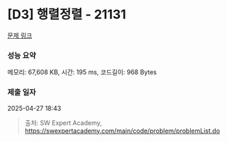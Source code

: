 # [D3] 행렬정렬 - 21131 

[문제 링크](https://swexpertacademy.com/main/code/problem/problemDetail.do?contestProbId=AZCQ28pKbaQDFAUC) 

### 성능 요약

메모리: 67,608 KB, 시간: 195 ms, 코드길이: 968 Bytes

### 제출 일자

2025-04-27 18:43



> 출처: SW Expert Academy, https://swexpertacademy.com/main/code/problem/problemList.do